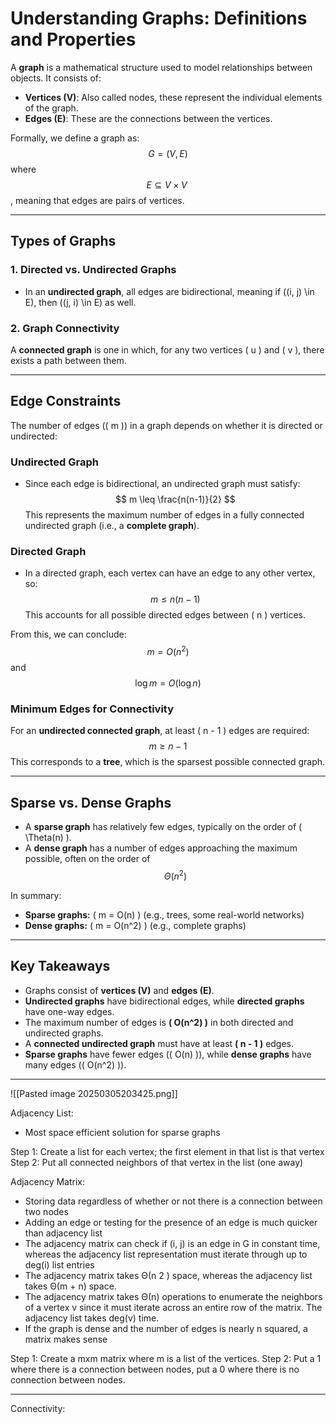 # Understanding Graphs: Definitions and Properties

A **graph** is a mathematical structure used to model relationships between objects. It consists of:
- **Vertices (V)**: Also called nodes, these represent the individual elements of the graph.
- **Edges (E)**: These are the connections between the vertices.

Formally, we define a graph as:
$$
G = (V, E)
$$
where  $$E \subseteq V \times V \ $$, meaning that edges are pairs of vertices.

---

## Types of Graphs

### 1. Directed vs. Undirected Graphs
- In an **undirected graph**, all edges are bidirectional, meaning if \((i, j) \in E\), then \((j, i) \in E\) as well.
### 2. Graph Connectivity
A **connected graph** is one in which, for any two vertices \( u \) and \( v \), there exists a path between them.

---

## Edge Constraints

The number of edges (\( m \)) in a graph depends on whether it is directed or undirected:

### **Undirected Graph**
- Since each edge is bidirectional, an undirected graph must satisfy:
  $$
  m \leq \frac{n(n-1)}{2}
  $$
  This represents the maximum number of edges in a fully connected undirected graph (i.e., a **complete graph**).

### **Directed Graph**
- In a directed graph, each vertex can have an edge to any other vertex, so:
   $$
  m \leq n(n - 1)
 $$
  This accounts for all possible directed edges between \( n \) vertices.

From this, we can conclude:
 $$
m = O(n^2)
 $$
and
 $$
\log m = O(\log n)
 $$

### **Minimum Edges for Connectivity**
For an **undirected connected graph**, at least \( n - 1 \) edges are required:
 $$
m \geq n - 1
 $$
This corresponds to a **tree**, which is the sparsest possible connected graph.

---

## Sparse vs. Dense Graphs
- A **sparse graph** has relatively few edges, typically on the order of \( \Theta(n) \).
- A **dense graph** has a number of edges approaching the maximum possible, often on the order of  $$\Theta(n^2)  $$

In summary:
- **Sparse graphs:** \( m = O(n) \) (e.g., trees, some real-world networks)
- **Dense graphs:** \( m = O(n^2) \) (e.g., complete graphs)

---

## Key Takeaways
- Graphs consist of **vertices (V)** and **edges (E)**.
- **Undirected graphs** have bidirectional edges, while **directed graphs** have one-way edges.
- The maximum number of edges is **\( O(n^2) \)** in both directed and undirected graphs.
- A **connected undirected graph** must have at least **\( n - 1 \)** edges.
- **Sparse graphs** have fewer edges (\( O(n) \)), while **dense graphs** have many edges (\( O(n^2) \)).

---
![[Pasted image 20250305203425.png]]

Adjacency List: 
- Most space efficient solution for sparse graphs

Step 1: Create a list for each vertex; the first element in that list is that vertex
Step 2: Put all connected neighbors of that vertex in the list (one away)


Adjacency Matrix:
- Storing data regardless of whether or not there is a connection between two nodes 
- Adding an edge or testing for the presence of an edge is much quicker than adjacency list
- The adjacency matrix can check if (i, j) is an edge in G in constant time, whereas the adjacency list representation must iterate through up to deg(i) list entries
- The adjacency matrix takes Θ(n 2 ) space, whereas the adjacency list takes Θ(m + n) space. 
- The adjacency matrix takes Θ(n) operations to enumerate the neighbors of a vertex v since it must iterate across an entire row of the matrix. The adjacency list takes deg(v) time.
- If the graph is dense and the number of edges is nearly n squared, a matrix makes sense

Step 1: Create a mxm matrix where m is a list of the vertices. 
Step 2: Put a 1 where there is a connection between nodes, put a 0 where there is no connection between nodes. 

---
Connectivity: 

